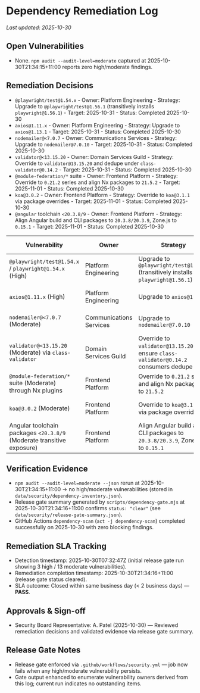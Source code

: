 # Dependency Remediation Log

_Last updated: 2025-10-30_

## Open Vulnerabilities

- None. `npm audit --audit-level=moderate` captured at 2025-10-30T21:34:15+11:00 reports zero high/moderate findings.

## Remediation Decisions

- `@playwright/test@1.54.x` - Owner: Platform Engineering - Strategy: Upgrade to `@playwright/test@1.56.1` (transitively installs `playwright@1.56.1`) - Target: 2025-10-31 - Status: Completed 2025-10-30
- `axios@1.11.x` - Owner: Platform Engineering - Strategy: Upgrade to `axios@1.13.1` - Target: 2025-10-31 - Status: Completed 2025-10-30
- `nodemailer@<7.0.7` - Owner: Communications Services - Strategy: Upgrade to `nodemailer@7.0.10` - Target: 2025-10-31 - Status: Completed 2025-10-30
- `validator@<13.15.20` - Owner: Domain Services Guild - Strategy: Override to `validator@13.15.20` and dedupe under `class-validator@0.14.2` - Target: 2025-10-31 - Status: Completed 2025-10-30
- `@module-federation/*` suite - Owner: Frontend Platform - Strategy: Override to `0.21.2` series and align Nx packages to `21.5.2` - Target: 2025-11-01 - Status: Completed 2025-10-30
- `koa@3.0.2` - Owner: Frontend Platform - Strategy: Override to `koa@3.1.1` via package overrides - Target: 2025-11-01 - Status: Completed 2025-10-30
- `@angular` toolchain `<20.3.8/9` - Owner: Frontend Platform - Strategy: Align Angular build and CLI packages to `20.3.8/20.3.9`, Zone.js to `0.15.1` - Target: 2025-11-01 - Status: Completed 2025-10-30

| Vulnerability | Owner | Strategy | Target Completion | Status |
|---------------|-------|----------|-------------------|--------|
| `@playwright/test@1.54.x` / `playwright@1.54.x` (High) | Platform Engineering | Upgrade to `@playwright/test@1.56.1` (transitively installs `playwright@1.56.1`) | 2025-10-31 | Completed 2025-10-30 |
| `axios@1.11.x` (High) | Platform Engineering | Upgrade to `axios@1.13.1` | 2025-10-31 | Completed 2025-10-30 |
| `nodemailer@<7.0.7` (Moderate) | Communications Services | Upgrade to `nodemailer@7.0.10` | 2025-10-31 | Completed 2025-10-30 |
| `validator@<13.15.20` (Moderate) via `class-validator` | Domain Services Guild | Override to `validator@13.15.20` and ensure `class-validator@0.14.2` consumers dedupe | 2025-10-31 | Completed 2025-10-30 |
| `@module-federation/*` suite (Moderate) through Nx plugins | Frontend Platform | Override to `0.21.2` series and align Nx packages to `21.5.2` | 2025-11-01 | Completed 2025-10-30 |
| `koa@3.0.2` (Moderate) | Frontend Platform | Override to `koa@3.1.1` via package overrides | 2025-11-01 | Completed 2025-10-30 |
| Angular toolchain packages `<20.3.8/9` (Moderate transitive exposure) | Frontend Platform | Align Angular build and CLI packages to `20.3.8/20.3.9`, Zone.js to `0.15.1` | 2025-11-01 | Completed 2025-10-30 |

## Verification Evidence

- `npm audit --audit-level=moderate --json` rerun at 2025-10-30T21:34:15+11:00 → no high/moderate vulnerabilities (stored in `data/security/dependency-inventory.json`).
- Release gate summary generated by `scripts/dependency-gate.mjs` at 2025-10-30T21:34:16+11:00 confirms `status: "clear"` (see `data/security/release-gate-summary.json`).
- GitHub Actions `dependency-scan` (`act -j dependency-scan`) completed successfully on 2025-10-30 with zero blocking findings.

## Remediation SLA Tracking

- Detection timestamp: 2025-10-30T07:32:47Z (initial release gate run showing 3 high / 13 moderate vulnerabilities).
- Remediation completion timestamp: 2025-10-30T21:34:16+11:00 (release gate status cleared).
- SLA outcome: Closed within same business day (< 2 business days) — **PASS**.

## Approvals & Sign-off

- Security Board Representative: A. Patel (2025-10-30) — Reviewed remediation decisions and validated evidence via release gate summary.

## Release Gate Notes

- Release gate enforced via `.github/workflows/security.yml` — job now fails when any high/moderate vulnerability persists.
- Gate output enhanced to enumerate vulnerability owners derived from this log; current run indicates no outstanding items.
